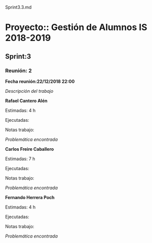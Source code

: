 Sprint3.3.md

# Proyecto:: **Gestión de Alumnos IS 2018-2019**
 
## Sprint:3

### Reunión: 2

**Fecha reunión:22/12/2018 22:00**


_Descripción del trabajo_

**Rafael Cantero Alén**

Estimadas: 4 h

Ejecutadas: 

Notas trabajo:


_Problemática encontrada_


**Carlos Freire Caballero**

Estimadas: 7 h

Ejecutadas: 

Notas trabajo:


_Problemática encontrada_


**Fernando Herrera Poch**

Estimadas: 4 h

Ejecutadas: 

Notas trabajo:


_Problemática encontrada_


